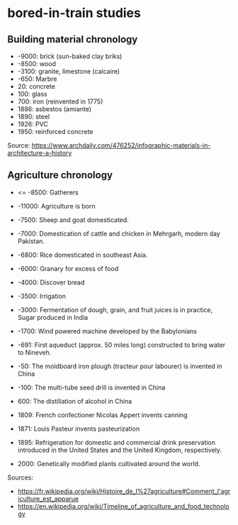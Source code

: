 # bored-in-train studies

## Building material chronology

* -9000: brick (sun-baked clay briks)
* -8500: wood
* -3100: granite, limestone (calcaire)
* -650: Marbre
* 20: concrete
* 100: glass
* 700: iron (reinvented in 1775)
* 1886: asbestos (amiante)
* 1890: steel
* 1926: PVC
* 1950: reinforced concrete

Source: https://www.archdaily.com/476252/infographic-materials-in-architecture-a-history

## Agriculture chronology

* <= -8500: Gatherers
* -11000: Agriculture is born
* -7500: Sheep and goat domesticated.
* -7000: Domestication of cattle and chicken in Mehrgarh, modern day Pakistan.
* -6800: Rice domesticated in southeast Asia.
* -6000: Granary for excess of food

* -4000: Discover bread
* -3500: Irrigation
* -3000: Fermentation of dough, grain, and fruit juices is in practice, Sugar produced in India
* -1700: Wind powered machine developed by the Babylonians
* -691: First aqueduct (approx. 50 miles long) constructed to bring water to Nineveh.
* -50: The moldboard iron plough (tracteur pour labourer) is invented in China
* -100: The multi-tube seed drill is invented in China
* 600: The distillation of alcohol in China
* 1809: French confectioner Nicolas Appert invents canning
* 1871: Louis Pasteur invents pasteurization
* 1895: Refrigeration for domestic and commercial drink preservation introduced in the United States and the United Kingdom, respectively.
* 2000: Genetically modified plants cultivated around the world.

Sources:
* https://fr.wikipedia.org/wiki/Histoire_de_l%27agriculture#Comment_l'agriculture_est_apparue
* https://en.wikipedia.org/wiki/Timeline_of_agriculture_and_food_technology
